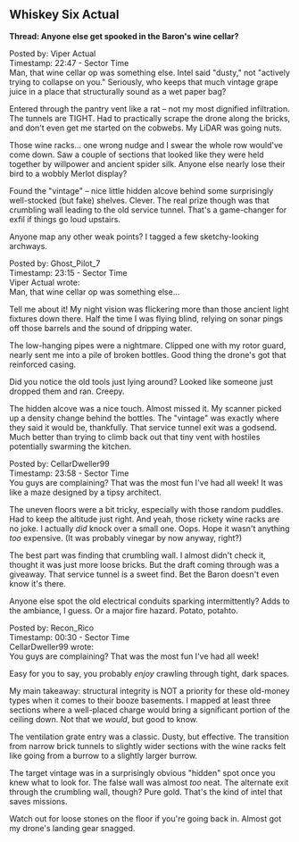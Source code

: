 ## **Whiskey Six Actual**

**Thread: Anyone else get spooked in the Baron's wine cellar?**

Posted by: Viper Actual  
Timestamp: 22:47 \- Sector Time  
Man, that wine cellar op was something else. Intel said "dusty," not "actively trying to collapse on you." Seriously, who keeps that much vintage grape juice in a place that structurally sound as a wet paper bag?

Entered through the pantry vent like a rat – not my most dignified infiltration. The tunnels are TIGHT. Had to practically scrape the drone along the bricks, and don't even get me started on the cobwebs. My LiDAR was going nuts.

Those wine racks... one wrong nudge and I swear the whole row would've come down. Saw a couple of sections that looked like they were held together by willpower and ancient spider silk. Anyone else nearly lose their bird to a wobbly Merlot display?

Found the "vintage" – nice little hidden alcove behind some surprisingly well-stocked (but fake) shelves. Clever. The real prize though was that crumbling wall leading to the old service tunnel. That's a game-changer for exfil if things go loud upstairs.

Anyone map any other weak points? I tagged a few sketchy-looking archways.

Posted by: Ghost\_Pilot\_7  
Timestamp: 23:15 \- Sector Time  
Viper Actual wrote:  
Man, that wine cellar op was something else...

Tell me about it\! My night vision was flickering more than those ancient light fixtures down there. Half the time I was flying blind, relying on sonar pings off those barrels and the sound of dripping water.

The low-hanging pipes were a nightmare. Clipped one with my rotor guard, nearly sent me into a pile of broken bottles. Good thing the drone's got that reinforced casing.

Did you notice the old tools just lying around? Looked like someone just dropped them and ran. Creepy.

The hidden alcove was a nice touch. Almost missed it. My scanner picked up a density change behind the bottles. The "vintage" was exactly where they said it would be, thankfully. That service tunnel exit was a godsend. Much better than trying to climb back out that tiny vent with hostiles potentially swarming the kitchen.

Posted by: CellarDweller99  
Timestamp: 23:58 \- Sector Time  
You guys are complaining? That was the most fun I've had all week\! It was like a maze designed by a tipsy architect.

The uneven floors were a bit tricky, especially with those random puddles. Had to keep the altitude just right. And yeah, those rickety wine racks are no joke. I actually *did* knock over a small one. Oops. Hope it wasn't anything *too* expensive. (It was probably vinegar by now anyway, right?)

The best part was finding that crumbling wall. I almost didn't check it, thought it was just more loose bricks. But the draft coming through was a giveaway. That service tunnel is a sweet find. Bet the Baron doesn't even know it's there.

Anyone else spot the old electrical conduits sparking intermittently? Adds to the ambiance, I guess. Or a major fire hazard. Potato, potahto.

Posted by: Recon\_Rico  
Timestamp: 00:30 \- Sector Time  
CellarDweller99 wrote:  
You guys are complaining? That was the most fun I've had all week\!

Easy for you to say, you probably *enjoy* crawling through tight, dark spaces.

My main takeaway: structural integrity is NOT a priority for these old-money types when it comes to their booze basements. I mapped at least three sections where a well-placed charge would bring a significant portion of the ceiling down. Not that we *would*, but good to know.

The ventilation grate entry was a classic. Dusty, but effective. The transition from narrow brick tunnels to slightly wider sections with the wine racks felt like going from a burrow to a slightly larger burrow.

The target vintage was in a surprisingly obvious "hidden" spot once you knew what to look for. The false wall was almost *too* neat. The alternate exit through the crumbling wall, though? Pure gold. That's the kind of intel that saves missions.

Watch out for loose stones on the floor if you're going back in. Almost got my drone's landing gear snagged.